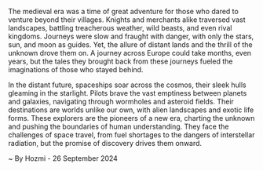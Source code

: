 
The medieval era was a time of great adventure for those who dared to venture beyond their villages. Knights and merchants alike traversed vast landscapes, battling treacherous weather, wild beasts, and even rival kingdoms.  Journeys were slow and fraught with danger, with only the stars, sun, and moon as guides. Yet, the allure of distant lands and the thrill of the unknown drove them on.  A journey across Europe could take months, even years, but the tales they brought back from these journeys fueled the imaginations of those who stayed behind.

In the distant future, spaceships soar across the cosmos, their sleek hulls gleaming in the starlight.  Pilots brave the vast emptiness between planets and galaxies, navigating through wormholes and asteroid fields.  Their destinations are worlds unlike our own, with alien landscapes and exotic life forms.  These explorers are the pioneers of a new era, charting the unknown and pushing the boundaries of human understanding. They face the challenges of space travel, from fuel shortages to the dangers of interstellar radiation, but the promise of discovery drives them onward. 

~ By Hozmi - 26 September 2024
